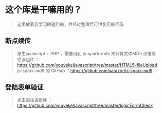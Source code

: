 # 这个库是干嘛用的？

> 这里放着我学习时碰到的，并经过整理后可供复用的代码

## 断点续传

> 原生javascript + PHP ，需要用到 js-spark-md5 来计算文件MD5
> 点击前往该组件 ：https://github.com/youyeke/javascript/tree/master/HTML5-fileUpload
> js-spark-md5 的 GitHub ：https://github.com/satazor/js-spark-md5

## 登陆表单验证

> 点击前往该组件 ：https://github.com/youyeke/javascript/tree/master/loginFormCheck